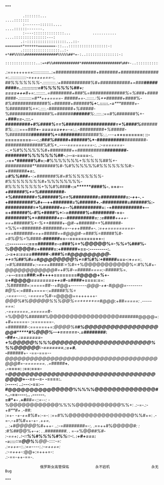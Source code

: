 """
                                                                                                    
                                                                                                    
            .:::::::...                                                    ....:::::::              
            :-------::::::....                                       ....::::::-------.             
            :----::::::::::::::...          ...........         ....:::::::::::::::---:             
           .:-::::::::::::::::::...::-=======+*++++++========-::...::::::::::::::::::-:             
           .:::::::::::::::::..:-+*##%%%%%###############%%%%%##*=-:..:::::::::::::::-:             
            ::::::::::::::..:=+#%%############*##################%##+-..:::::::::::::::             
.:==+++++==:::::::::::::..:+###############*+*#######*+*##############*=:.:::::::::::::-=+++++==-:. 
*##%%%%%%%*-.::::::::::.:+#########***##%#+*###########+=*###***#########=..:::::::::::=#%%%%%%%##+:
====+++**#+=:.:::::::..=##*######*+*###%*=#############%*=*%###*+*######*##-.::::::::::=*#**+++====-
*####****#+=-.::::::.:*%**######+*####%*-#%#############%*=######+*######**%+:.::::::.-=*****#####+-
*%#######%*==:.::::.-##*#######+*%#####-*%###############%*=######**######**%*:.::::.:==#%#######%+-
+******###*==-.:::.-##*#######+#%####%==%##################=+%####%**#######*%*:.::::===###*******+-
======++***=-=:.:.-##*#######+*%#####*-*%########**#######%+=#######**#######*%*:.:.---+**++=======:
::-=========---:.:##*#%#####*+######%*-##########**########*-########*######%#*%+..----=========-:. 
   .:-=======--:.+%*#%%%%%%#+########+=##########**########*-*########*%%%%%%%*##-.:--=-====-:.     
 .-=+*######%#=:-#**%%%%%%%+*%%%%%##%+-##########**#######%#-*%#%%%%%%*#%%%%%%%*#*:-+#######**+=:.  
=#%%###******+-:+#*######%#=#%%%%%%%%*-#%%%%%%%%#+*%%%%%%%%*-#%%%%%%%%*+%%#%###**#-:=*******####%*-.
=+***********=--+**######%+=%#########-+%########=*%######%==%#########=########*#=:-+***********+-.
-+#########%#+--++*#######=*%#**#####+.-#########=*######%*:-##########=+%######*+=--*%##########=: 
-+###########+--=+######%*-#%+*####%+:*-=######%*=########-+=-########%+=#######*+=--*##########*=: 
:=*####***++++-==+######%+-%++#####+-*@#-+######=+%######-=%%==######*#*-#######*==--+++****####+-. 
 :=++=========-===#######==+=#####==#@@@#-=###%*=#####%#-=#%@%*=*%####**-*######*==--=========++-:  
  .::---------:===*######=-=###%*=+%@@@@@%=-*%%=*%###%*-*%@@@@@#=+#####=:+######+==-:---------:.    
    .:-=+****=:====######-:###%*=#@@@@@@@@@*-++=%##%#==#@@@@@@@@%+=#%#%*:+#####*===-:+***++=:.      
   :=#%######+:-===+#####:=%#*=+%@@@@@@@@@@@%=:#%%#+-*@@@@@@@@@@@@#=+#%#-=#####====:-*#*####%*=.    
   .-+********--====*###*:+#++++========#@@@@+*%*+-=+#@@@@*========++=*#-=####+====:=********=:     
    .*%######*=:=====*##*--+#@@+--------*@@@*-*+**+**-#@@@=--------#@%*=:=###+====-:+*#####%%=      
    .-===----:. -=====*%#-=@@@@+=++++++-*@@@%#%@@@@@%%%@@%==+++++==#@@@*:+##*=====: .-----===:      
      .-=+=====..======*#-=%@@@%*######*%@@@@@@@@@@@@@@@@@#*#####*#@@@@+:+#+=====- :=======-.       
      =######*#*-:======+=:*@@@@%#****#%@@@@@@@@@@@@@@@@@@@#*****#%@@@%--+======-.=#*#######:       
      -##******+-.:=======-+%@@@@@%%%%@@@@@@@@@@@@@@@@@@@@@@@%%%@@@@@@*:-=======.:=+******#*.       
      -**######+-  -==-===--*@@@@@@@@@@@@@@@@@@@@@@@@@@@@@@@@@@@@@@@@#=-=======. .=*#####**+.       
          .-====:   :==:===-=*@@@@@@@@@@@@@@@@@@@@@@@@@@@@@@@@@@@@@@*+--==--=-    -====:.           
         :-----:  ..:---:-==:--#@@@@@@@@@@@@@@@%%%%%@@@@@@@@@@@@@@#-..-==----:..  .------.          
         =#*+- .+#**##*=-::=--: -*%@@@@@@@@@@@@%%%%@@@@@@@@@@@%%+: .:-=-.:-+*#**#+  .-*##:          
          :=+*- -+-++#%#*+:-=-:    :=+#%%@@@@@@@@@@@@@@@@%%#+=:    .-=-.-+#%#++-+- .+*+=.           
             ..   :+#@@@@@%#*+++-      ..:-=*########*=-:.       .==++#%@@@@@#*:    :               
                   :#%#*#@@%*+-+*:       . .*########*. .        =*-=*%@@#*#%#-                     
                     :-==+**:          .:-::%%#%%%%#%%::-:.          :+#+===:                       
                                    -=::::::=@@%**%@@-:::::-=:                                      
                                   .:=++=-::.:==----:.:-=+++=:                                      
                                      .:-=+++-:*@@+:=+++=-:                                         
                                          .:-==-++-==-.                                             
                                                                                                    
    
    
                    俄罗斯女高管保佑            永不宕机                   永无 Bug
"""
